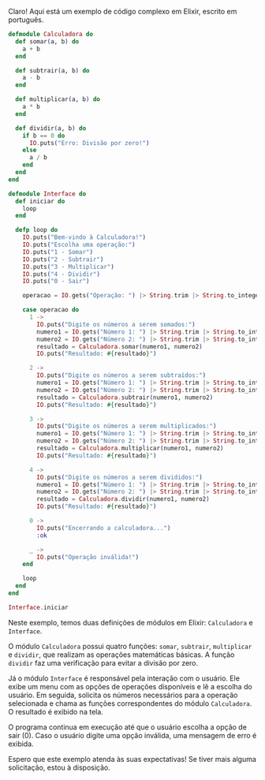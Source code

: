 Claro! Aqui está um exemplo de código complexo em Elixir, escrito em português.

```elixir
defmodule Calculadora do
  def somar(a, b) do
    a + b
  end

  def subtrair(a, b) do
    a - b
  end

  def multiplicar(a, b) do
    a * b
  end

  def dividir(a, b) do
    if b == 0 do
      IO.puts("Erro: Divisão por zero!")
    else
      a / b
    end
  end
end

defmodule Interface do
  def iniciar do
    loop
  end

  defp loop do
    IO.puts("Bem-vindo à Calculadora!")
    IO.puts("Escolha uma operação:")
    IO.puts("1 - Somar")
    IO.puts("2 - Subtrair")
    IO.puts("3 - Multiplicar")
    IO.puts("4 - Dividir")
    IO.puts("0 - Sair")

    operacao = IO.gets("Operação: ") |> String.trim |> String.to_integer

    case operacao do
      1 ->
        IO.puts("Digite os números a serem somados:")
        numero1 = IO.gets("Número 1: ") |> String.trim |> String.to_integer
        numero2 = IO.gets("Número 2: ") |> String.trim |> String.to_integer
        resultado = Calculadora.somar(numero1, numero2)
        IO.puts("Resultado: #{resultado}")

      2 ->
        IO.puts("Digite os números a serem subtraídos:")
        numero1 = IO.gets("Número 1: ") |> String.trim |> String.to_integer
        numero2 = IO.gets("Número 2: ") |> String.trim |> String.to_integer
        resultado = Calculadora.subtrair(numero1, numero2)
        IO.puts("Resultado: #{resultado}")

      3 ->
        IO.puts("Digite os números a serem multiplicados:")
        numero1 = IO.gets("Número 1: ") |> String.trim |> String.to_integer
        numero2 = IO.gets("Número 2: ") |> String.trim |> String.to_integer
        resultado = Calculadora.multiplicar(numero1, numero2)
        IO.puts("Resultado: #{resultado}")

      4 ->
        IO.puts("Digite os números a serem divididos:")
        numero1 = IO.gets("Número 1: ") |> String.trim |> String.to_integer
        numero2 = IO.gets("Número 2: ") |> String.trim |> String.to_integer
        resultado = Calculadora.dividir(numero1, numero2)
        IO.puts("Resultado: #{resultado}")

      0 ->
        IO.puts("Encerrando a calculadora...")
        :ok

      _ ->
        IO.puts("Operação inválida!")
    end

    loop
  end
end

Interface.iniciar
```

Neste exemplo, temos duas definições de módulos em Elixir: `Calculadora` e `Interface`.

O módulo `Calculadora` possui quatro funções: `somar`, `subtrair`, `multiplicar` e `dividir`, que realizam as operações matemáticas básicas. A função `dividir` faz uma verificação para evitar a divisão por zero.

Já o módulo `Interface` é responsável pela interação com o usuário. Ele exibe um menu com as opções de operações disponíveis e lê a escolha do usuário. Em seguida, solicita os números necessários para a operação selecionada e chama as funções correspondentes do módulo `Calculadora`. O resultado é exibido na tela.

O programa continua em execução até que o usuário escolha a opção de sair (0). Caso o usuário digite uma opção inválida, uma mensagem de erro é exibida.

Espero que este exemplo atenda às suas expectativas! Se tiver mais alguma solicitação, estou à disposição.
